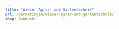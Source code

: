 ```yaml
---
title: "Wieser Agrar- und Gartentechnik"
url: /bermatingen/wieser-agrar-und-gartentechnik/
shop: Baumarkt
---
```

